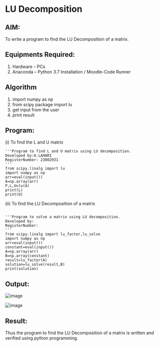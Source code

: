 # LU Decomposition 

## AIM:
To write a program to find the LU Decomposition of a matrix.

## Equipments Required:
1. Hardware – PCs
2. Anaconda – Python 3.7 Installation / Moodle-Code Runner

## Algorithm
1. import numpy as np
2. from scipy package import lu
3. get input from the user 
4. print result

## Program:
(i) To find the L and U matrix
```
'''Program to find L and U matrix using LU decomposition.
Developed by:A.LAHARI 
RegisterNumber: 23002931
'''
from scipy.linalg import lu
import numpy as np 
arr=eval(input())
A=np.array(arr)
P,L,U=lu(A)
print(L)
print(U)

```
(ii) To find the LU Decomposition of a matrix
```

'''Program to solve a matrix using LU decomposition.
Developed by: 
RegisterNumber: 
'''
from scipy.linalg import lu_factor,lu_solve
import numpy as np 
arr=eval(input())
constant=eval(input())
A=np.array(arr)
B=np.array(constant)
result=lu_factor(A)
solution=lu_solve(result,B)
print(solution)

```

## Output:

![image](https://github.com/AnnaLahari/LU-Decomposition/assets/149365425/da3ee924-0bff-4a08-a976-29c8bfee6417)

![image](https://github.com/AnnaLahari/LU-Decomposition/assets/149365425/569b125c-6999-4c3d-a8e7-23e051f29e3b)

## Result:
Thus the program to find the LU Decomposition of a matrix is written and verified using python programming.

